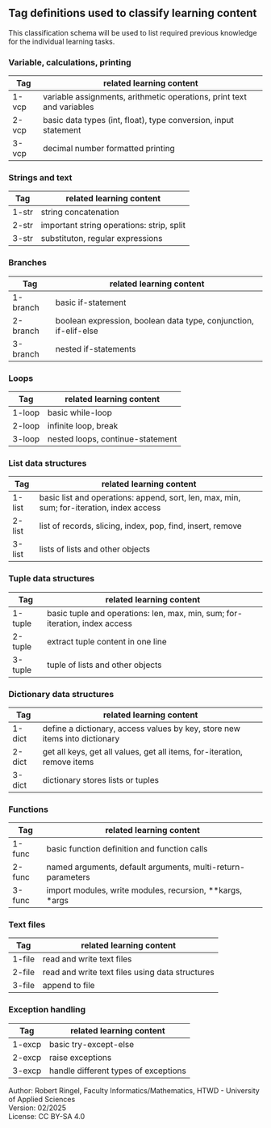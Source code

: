 ## Tag definitions used to classify learning content

This classification schema will be used to list required previous knowledge for the individual learning tasks.

### Variable, calculations, printing

| **Tag**  | **related learning content**                                          |
| -------- | --------------------------------------------------------------------- |
| 1-vcp    | variable assignments, arithmetic operations, print text and variables |
| 2-vcp    | basic data types (int, float), type conversion, input statement       |
| 3-vcp    | decimal number formatted printing                                     |

### Strings and text

| **Tag**  | **related learning content**                                          |
| -------- | --------------------------------------------------------------------- |
| 1-str    | string concatenation                                                  |
| 2-str    | important string operations: strip, split                             |
| 3-str    | substituton, regular expressions                                      |

### Branches

| **Tag**  | **related learning content**                                          |
| -------- | --------------------------------------------------------------------- |
| 1-branch | basic if-statement                                                    |
| 2-branch | boolean expression, boolean data type, conjunction, if-elif-else      |
| 3-branch | nested if-statements                                                  |

### Loops

| **Tag**  | **related learning content**                                          |
| -------- | --------------------------------------------------------------------- |
| 1-loop   | basic while-loop                                                      |
| 2-loop   | infinite loop, break                                                  |
| 3-loop   | nested loops, continue-statement                                      |

### List data structures

| **Tag**  | **related learning content**                                                             |
| -------- | ---------------------------------------------------------------------------------------- |
| 1-list   | basic list and operations: append, sort, len, max, min, sum; for-iteration, index access |
| 2-list   | list of records, slicing, index, pop, find, insert, remove                               |
| 3-list   | lists of lists and other objects                                                         |

### Tuple data structures

| **Tag**  | **related learning content**                                                             |
| -------- | ---------------------------------------------------------------------------------------- |
| 1-tuple  | basic tuple and operations: len, max, min, sum; for-iteration, index access              |
| 2-tuple  | extract tuple content in one line                                                        |
| 3-tuple  | tuple of lists and other objects                                                         |

### Dictionary data structures

| **Tag**  | **related learning content**                                                             |
| -------- | ---------------------------------------------------------------------------------------- |
| 1-dict   | define a dictionary, access values by key, store new items into dictionary               |
| 2-dict   | get all keys, get all values, get all items, for-iteration, remove items                 |
| 3-dict   | dictionary stores lists or tuples                                                        |

### Functions

| **Tag**  | **related learning content**                                                             |
| -------- | ---------------------------------------------------------------------------------------- |
| 1-func   | basic function definition and function calls                                             |
| 2-func   | named arguments, default arguments, multi-return-parameters                              |
| 3-func   | import modules, write modules, recursion, **kargs, *args                                 |

### Text files

| **Tag**  | **related learning content**                                                             |
| -------- | ---------------------------------------------------------------------------------------- |
| 1-file   | read and write text files                                                                |
| 2-file   | read and write text files using data structures                                          |
| 3-file   | append to file                                                                           |

### Exception handling

| **Tag**  | **related learning content**                                                             |
| -------- | ---------------------------------------------------------------------------------------- |
| 1-excp   | basic try-except-else                                                                    |
| 2-excp   | raise exceptions                                                                         |
| 3-excp   | handle different types of exceptions                                                     |

Author: Robert Ringel, Faculty Informatics/Mathematics, HTWD - University of Applied Sciences  
Version: 02/2025         
License: CC BY-SA 4.0
